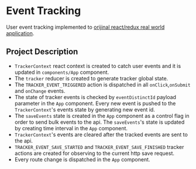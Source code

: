 # Event Tracking

User event tracking implemented to [orijinal react/redux real world application](https://github.com/gothinkster/react-redux-realworld-example-app).

## Project Description

- `TrackerContext` react context is created to catch user events and it is updated in `components/App` component.
- The `tracker` reducer is created to generate tracker global state.
- The `TRACKER_EVENT_TRIGGERED` action is dispatched in all `onClick`,`onSubmit` and `onChange` events.
- The state of tracker events is checked by `eventDistinctId` payload parameter in the `App` component. Every new event is pushed to the `TrackerContext`'s events state by generating new event id.
- The `saveEvents` state is created in the `App` component as a control flag in order to send bulk events to the api. The `saveEvents`'s state is updated by creating time interval in the `App` component.
- `TrackerContext`'s events are cleared after the tracked events are sent to the api.
- `TRACKER_EVENT_SAVE_STARTED` and `TRACKER_EVENT_SAVE_FINISHED` tracker actions are created for observing to the current http save request.
- Every route change is dispatched in the `App` component.
